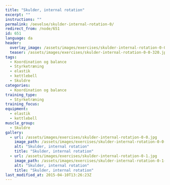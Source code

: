```yaml
---
title: "Skulder, internal rotation"
excerpt: ""
instructions: ""
permalink: /oevelse/skulder-internal-rotation-0/
redirect_from: /node/651
id: 651
language: da
header:
  overlay_image: /assets/images/exercises/skulder-internal-rotation-0-0.jpg
  teaser: /assets/images/exercises/skulder-internal-rotation-0-0-320.jpg
tags:
  - Koordination og balance
  - Styrketræning
  - elastik
  - kettlebell
  - Skuldre
categories:
  - Koordination og balance
training_type: 
  - Styrketræning
training_focus: 
equipment:
  - elastik
  - kettlebell
muscle_group:
  - Skuldre
gallery:
  - url: /assets/images/exercises/skulder-internal-rotation-0-0.jpg
    image_path: /assets/images/exercises/skulder-internal-rotation-0-0-320.jpg
    alt: "Skulder, internal rotation"
    title: "Skulder, internal rotation"
  - url: /assets/images/exercises/skulder-internal-rotation-0-1.jpg
    image_path: /assets/images/exercises/skulder-internal-rotation-0-1-320.jpg
    alt: "Skulder, internal rotation"
    title: "Skulder, internal rotation"
last_modified_at: 2015-04-10T13:26:23Z
---
```



